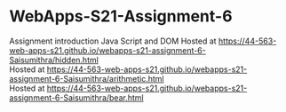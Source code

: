 # WebApps-S21-Assignment-6
Assignment introduction Java Script and DOM
Hosted at https://44-563-web-apps-s21.github.io/webapps-s21-assignment-6-Saisumithra/hidden.html<br>
Hosted at https://44-563-web-apps-s21.github.io/webapps-s21-assignment-6-Saisumithra/arithmetic.html<br>
Hosted at https://44-563-web-apps-s21.github.io/webapps-s21-assignment-6-Saisumithra/bear.html<br>